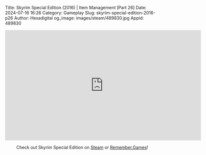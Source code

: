 Title: Skyrim Special Edition (2016) | Item Management [Part 26]
Date: 2024-07-16 16:26
Category: Gameplay
Slug: skyrim-special-edition-2016-p26
Author: Hexadigital
og_image: images/steam/489830.jpg
Appid: 489830

<center><iframe src="https://www.youtube.com/embed/mBJjmszVVy0?feature=oembed" allow="accelerometer; autoplay; encrypted-media; gyroscope; picture-in-picture" width="640" height="360" frameborder="0"></iframe>

Check out Skyrim Special Edition on [Steam](https://store.steampowered.com/app/489830/?curator_clanid=34633900) or [Remember.Games](https://remember.games/game/164/the-elder-scrolls-v-skyrim-special-edition/)!</center>